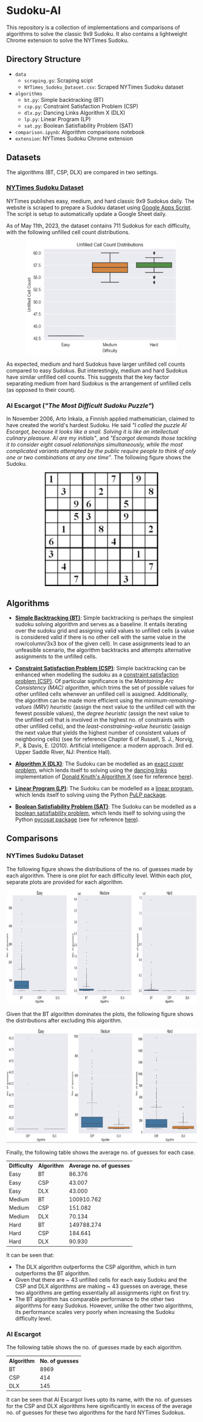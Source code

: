 # Sudoku-AI
This repository is a collection of implementations and comparisons of algorithms to solve the classic 9x9 Sudoku. It also contains a lightweight Chrome extension to solve the NYTimes Sudoku.

## Directory Structure
- `data`
    - `scraping.gs`: Scraping scipt
    - `NYTimes_Sudoku_Dataset.csv`: Scraped NYTimes Sudoku dataset
- `algorithms`
    - `bt.py`: Simple backtracking (BT)
    - `csp.py`: Constraint Satisfaction Problem (CSP)
    - `dlx.py`: Dancing Links Algorithm X (DLX)
    - `lp.py`: Linear Program (LP)
    - `sat.py`: Boolean Satisfiability Problem (SAT)
- `comparison.ipynb`: Algorithm comparisons notebook
- `extension`: NYTimes Sudoku Chrome extension

## Datasets
The algorithms (BT, CSP, DLX) are compared in two settings.
### [NYTimes Sudoku Dataset](data/NYTimes_Sudoku_Dataset.csv)
NYTimes publishes easy, medium, and hard classic 9x9 Sudokus daily. The website is scraped to prepare a Sudoku dataset using [Google Apps Script](data/scraping.gs). The script is setup to automatically update a Google Sheet daily.

As of May 11th, 2023, the dataset contains 711 Sudokus for each difficulty, with the following unfilled cell count distributions.
<p align="center"><img width="400" height="300" src="assets/comparison_uccd.png"></p>
As expected, medium and hard Sudokus have larger unfilled cell counts compared to easy Sudokus. But interestingly, medium and hard Sudokus have similar unfilled cell counts. This suggests that the key factor separating medium from hard Sudokus is the arrangement of unfilled cells (as opposed to their count).

### AI Escargot (*"The Most Difficult Sudoku Puzzle"*)
In November 2006, Arto Inkala, a Finnish applied mathematician, claimed to have created the world's hardest Sudoku. He said *"I called the puzzle AI Escargot, because it looks like a snail. Solving it is like an intellectual culinary pleasure. AI are my initials"*, and *"Escargot demands those tackling it to consider eight casual relationships simultaneously, while the most complicated variants attempted by the public require people to think of only one or two combinations at any one time"*. The following figure shows the Sudoku.
<p align="center"><img width="300" height="300" src="assets/ai_escargot.png"></p>

## Algorithms
- [**Simple Backtracking (BT)**](algorithms/bt.py): Simple backtracking is perhaps the simplest sudoku solving algorithm and serves as a baseline. It entails iterating over the sudoku grid and assigning valid values to unfilled cells (a value is considered valid if there is no other cell with the same value in the row/column/3x3 box of the given cell). In case assignments lead to an unfeasible scenario, the algorithm backtracks and attempts alternative assignments to the unfilled cells.

- [**Constraint Satisfaction Problem (CSP)**](algorithms/csp.py): Simple backtracking can be enhanced when modelling the sudoku as a [constraint satisfaction problem (CSP)](https://en.wikipedia.org/wiki/Constraint_satisfaction_problem). Of particular significance is the *Maintaining Arc Consistency (MAC) algorithm*, which trims the set of possible values for other unfilled cells whenever an unfilled cell is assigned. Additionally, the algorithm can be made more efficient using the *minimum-remaining-values (MRV) heuristic* (assign the next value to the unfilled cell with the fewest possible values), the *degree heuristic* (assign the next value to the unfilled cell that is involved in the highest no. of constraints with other unfilled cells), and the *least-constraining-value heuristic* (assign the next value that yields the highest number of consistent values of neighboring cells) (see for reference Chapter 6 of Russell, S. J., Norvig, P., & Davis, E. (2010). Artificial intelligence: a modern approach. 3rd ed. Upper Saddle River, NJ: Prentice Hall).

- [**Algorithm X (DLX)**](algorithms/dlx.py): The Sudoku can be modelled as an [exact cover problem](https://en.wikipedia.org/wiki/Exact_cover), which lends itself to solving using the [dancing links](https://en.wikipedia.org/wiki/Dancing_Links) implementation of [Donald Knuth's Algorithm X](https://en.wikipedia.org/wiki/Knuth%27s_Algorithm_X) (see for reference [here](https://arxiv.org/pdf/cs/0011047.pdf)).

- [**Linear Program (LP)**](algorithms/lp.py): The Sudoku can be modelled as a [linear program](https://en.wikipedia.org/wiki/Linear_programming), which lends itself to solving using the Python [PuLP package](https://coin-or.github.io/pulp/CaseStudies/a_sudoku_problem.html).

- [**Boolean Satisfiability Problem (SAT)**](algorithms/sat.py): The Sudoku can be modelled as a [boolean satisfiability problem](https://en.wikipedia.org/wiki/Boolean_satisfiability_problem), which lends itself to solving using the Python [pycosat package](https://github.com/conda/pycosat/blob/main/examples/sudoku.py) (see for reference [here](https://www.lri.fr/~conchon/mpri/weber.pdf)).


## Comparisons
### NYTimes Sudoku Dataset
The following figure shows the distributions of the no. of guesses made by each algorithm. There is one plot for each difficulty level. Within each plot, separate plots are provided for each algorithm.

<p align="center"><img width="900" height="300" src="assets/comparison_1.png"></p>

Given that the BT algorithm dominates the plots, the following figure shows the distributions after excluding this algorithm.

<p align="center"><img width="900" height="300" src="assets/comparison_2.png"></p>

Finally, the following table shows the average no. of guesses for each case.


<div align="center">
<table>
    <tr>
        <th>Difficulty</th>
        <th>Algorithm</th>
        <th>Average no. of guesses</th>
    </tr>
    <tr>
        <td>Easy</td>
        <td>BT</td>
        <td>86.376</td>
    </tr>
    <tr>
        <td>Easy</td>
        <td>CSP</td>
        <td>43.007</td>
    </tr>
    <tr>
        <td>Easy</td>
        <td>DLX</td>
        <td>43.000</td>
    </tr>
    <tr>
        <td>Medium</td>
        <td>BT</td>
        <td>100910.762</td>
    </tr>
    <tr>
        <td>Medium</td>
        <td>CSP</td>
        <td>151.082</td>
    </tr>
    <tr>
        <td>Medium</td>
        <td>DLX</td>
        <td>70.134</td>
    </tr>
    <tr>
        <td>Hard</td>
        <td>BT</td>
        <td>149788.274</td>
    </tr>
    <tr>
        <td>Hard</td>
        <td>CSP</td>
        <td>184.641</td>
    </tr>
    <tr>
        <td>Hard</td>
        <td>DLX</td>
        <td>90.930</td>
    </tr>
</table>
</div>

It can be seen that:

- The DLX algorithm outperforms the CSP algorithm, which in turn outperforms the BT algorithm.
- Given that there are ~ 43 unfilled cells for each easy Sudoku and the CSP and DLX algorithms are making ~ 43 guesses on average, these two algorithms are getting essentially all assignments right on first try.
- The BT algorithm has comparable performance to the other two algorithms for easy Sudokus. However, unlike the other two algorithms, its performance scales very poorly when increasing the Sudoku difficulty level.

### AI Escargot
The following table shows the no. of guesses made by each algorithm. 

<div align="center">
<table>
    <tr>
        <th>Algorithm</th>
        <th>No. of guesses</th>
    </tr>
    <tr>
        <td>BT</td>
        <td>8969</td>
    </tr>
    <tr>
        <td>CSP</td>
        <td>414</td>
    </tr>
    <tr>
        <td>DLX</td>
        <td>145</td>
    </tr>
</table>
</div>

It can be seen that Al Escargot lives upto its name, with the no. of guesses for the CSP and DLX algorithms here significantly in excess of the average no. of guesses for these two algorithms for the hard NYTimes Sudokus.
